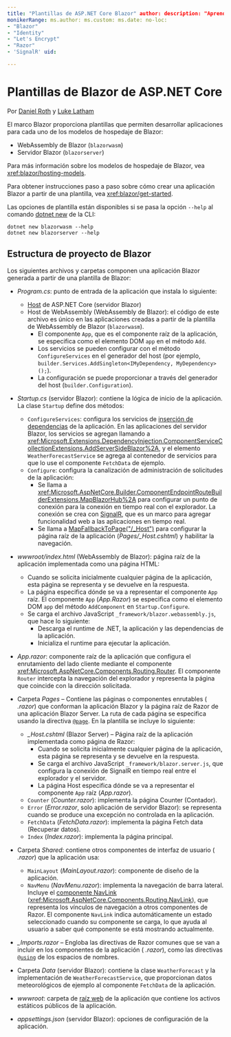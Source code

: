 ```yaml
---
title: "Plantillas de ASP.NET Core Blazor" author: description: "Aprenda sobre las plantillas de aplicación de ASP.NET Core Blazor y la estructura de proyectos Blazor".
monikerRange: ms.author: ms.custom: ms.date: no-loc:
- "Blazor"
- "Identity"
- "Let's Encrypt"
- "Razor"
- 'SignalR' uid: 

---
```

# <a name="aspnet-core-blazor-templates"></a>Plantillas de Blazor de ASP.NET Core

Por [Daniel Roth](https://github.com/danroth27) y [Luke Latham](https://github.com/guardrex)

El marco Blazor proporciona plantillas que permiten desarrollar aplicaciones para cada uno de los modelos de hospedaje de Blazor:

* WebAssembly de Blazor (`blazorwasm`)
* Servidor Blazor (`blazorserver`)

Para más información sobre los modelos de hospedaje de Blazor, vea <xref:blazor/hosting-models>.

Para obtener instrucciones paso a paso sobre cómo crear una aplicación Blazor a partir de una plantilla, vea <xref:blazor/get-started>.

Las opciones de plantilla están disponibles si se pasa la opción `--help` al comando [dotnet new](/dotnet/core/tools/dotnet-new) de la CLI:

```dotnetcli
dotnet new blazorwasm --help
dotnet new blazorserver --help
```

## <a name="blazor-project-structure"></a>Estructura de proyecto de Blazor

Los siguientes archivos y carpetas componen una aplicación Blazor generada a partir de una plantilla de Blazor:

* *Program.cs*: punto de entrada de la aplicación que instala lo siguiente:

  * [Host](xref:fundamentals/host/generic-host) de ASP.NET Core (servidor Blazor)
  * Host de WebAssembly (WebAssembly de Blazor): el código de este archivo es único en las aplicaciones creadas a partir de la plantilla de WebAssembly de Blazor (`blazorwasm`).
    * El componente `App`, que es el componente raíz de la aplicación, se especifica como el elemento DOM `app` en el método `Add`.
    * Los servicios se pueden configurar con el método `ConfigureServices` en el generador del host (por ejemplo, `builder.Services.AddSingleton<IMyDependency, MyDependency>();`).
    * La configuración se puede proporcionar a través del generador del host (`builder.Configuration`).

* *Startup.cs* (servidor Blazor): contiene la lógica de inicio de la aplicación. La clase `Startup` define dos métodos:

  * `ConfigureServices`: configura los servicios de [inserción de dependencias](xref:fundamentals/dependency-injection) de la aplicación. En las aplicaciones del servidor Blazor, los servicios se agregan llamando a <xref:Microsoft.Extensions.DependencyInjection.ComponentServiceCollectionExtensions.AddServerSideBlazor%2A>, y el elemento `WeatherForecastService` se agrega al contenedor de servicios para que lo use el componente `FetchData` de ejemplo.
  * `Configure`: configura la canalización de administración de solicitudes de la aplicación:
    * Se llama a <xref:Microsoft.AspNetCore.Builder.ComponentEndpointRouteBuilderExtensions.MapBlazorHub%2A> para configurar un punto de conexión para la conexión en tiempo real con el explorador. La conexión se crea con [SignalR](xref:signalr/introduction), que es un marco para agregar funcionalidad web a las aplicaciones en tiempo real.
    * Se llama a [MapFallbackToPage("/_Host")](xref:Microsoft.AspNetCore.Builder.RazorPagesEndpointRouteBuilderExtensions.MapFallbackToPage*) para configurar la página raíz de la aplicación (*Pages/_Host.cshtml*) y habilitar la navegación.

* *wwwroot/index.html* (WebAssembly de Blazor): página raíz de la aplicación implementada como una página HTML:
  * Cuando se solicita inicialmente cualquier página de la aplicación, esta página se representa y se devuelve en la respuesta.
  * La página especifica dónde se va a representar el componente `App` raíz. El componente `App` (*App.Razor*) se especifica como el elemento DOM `app` del método `AddComponent` en `Startup.Configure`.
  * Se carga el archivo JavaScript `_framework/blazor.webassembly.js`, que hace lo siguiente:
    * Descarga el runtime de .NET, la aplicación y las dependencias de la aplicación.
    * Inicializa el runtime para ejecutar la aplicación.

* *App.razor*: componente raíz de la aplicación que configura el enrutamiento del lado cliente mediante el componente <xref:Microsoft.AspNetCore.Components.Routing.Router>. El componente `Router` intercepta la navegación del explorador y representa la página que coincide con la dirección solicitada.

* Carpeta *Pages* &ndash; Contiene las páginas o componentes enrutables ( *.razor*) que conforman la aplicación Blazor y la página raíz de Razor de una aplicación Blazor Server. La ruta de cada página se especifica usando la directiva [`@page`](xref:mvc/views/razor#page). En la plantilla se incluye lo siguiente:
  * *_Host.cshtml* (Blazor Server) &ndash; Página raíz de la aplicación implementada como página de Razor:
    * Cuando se solicita inicialmente cualquier página de la aplicación, esta página se representa y se devuelve en la respuesta.
    * Se carga el archivo JavaScript `_framework/blazor.server.js`, que configura la conexión de SignalR en tiempo real entre el explorador y el servidor.
    * La página Host especifica dónde se va a representar el componente `App` raíz (*App.razor*).
  * `Counter` (*Counter.razor*): implementa la página Counter (Contador).
  * `Error` (*Error.razor*, solo aplicación de servidor Blazor): se representa cuando se produce una excepción no controlada en la aplicación.
  * `FetchData` (*FetchData.razor*): implementa la página Fetch data (Recuperar datos).
  * `Index` (*Index.razor*): implementa la página principal.

* Carpeta *Shared*: contiene otros componentes de interfaz de usuario ( *.razor*) que la aplicación usa:
  * `MainLayout` (*MainLayout.razor*): componente de diseño de la aplicación.
  * `NavMenu` (*NavMenu.razor*): implementa la navegación de barra lateral. Incluye el [componente NavLink](xref:blazor/routing#navlink-component) (<xref:Microsoft.AspNetCore.Components.Routing.NavLink>), que representa los vínculos de navegación a otros componentes de Razor. El componente `NavLink` indica automáticamente un estado seleccionado cuando su componente se carga, lo que ayuda al usuario a saber qué componente se está mostrando actualmente.

* *_Imports.razor* &ndash; Engloba las directivas de Razor comunes que se van a incluir en los componentes de la aplicación ( *.razor*), como las directivas [`@using`](xref:mvc/views/razor#using) de los espacios de nombres.

* Carpeta *Data* (servidor Blazor): contiene la clase `WeatherForecast` y la implementación de `WeatherForecastService`, que proporcionan datos meteorológicos de ejemplo al componente `FetchData` de la aplicación.

* *wwwroot*: carpeta de [raíz web](xref:fundamentals/index#web-root) de la aplicación que contiene los activos estáticos públicos de la aplicación.

* *appsettings.json* (servidor Blazor): opciones de configuración de la aplicación.
